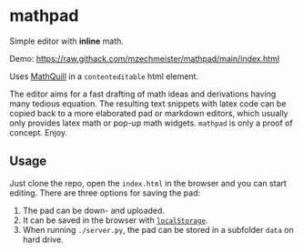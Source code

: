 # mathpad
Simple editor with **inline** math.

Demo: https://raw.githack.com/mzechmeister/mathpad/main/index.html

Uses [MathQuill](http://mathquill.com) in a `contenteditable` html element.

The editor aims for a fast drafting of math ideas and derivations having many tedious equation. The resulting text snippets with latex code can be copied back to a more elaborated pad or markdown editors, which usually only provides latex math or pop-up math widgets.
`mathpad` is only a proof of concept. Enjoy.

## Usage

Just clone the repo, open the `index.html` in the browser and you can start editing. There are three options for saving the pad:
1. The pad can be down- and uploaded.
1. It can be saved in the browser with [`localStorage`](https://www.w3schools.com/html/tryit.asp?filename=tryhtml5_webstorage_local_clickcount).
1. When running `./server.py`, the pad can be stored in a subfolder `data` on hard drive.
